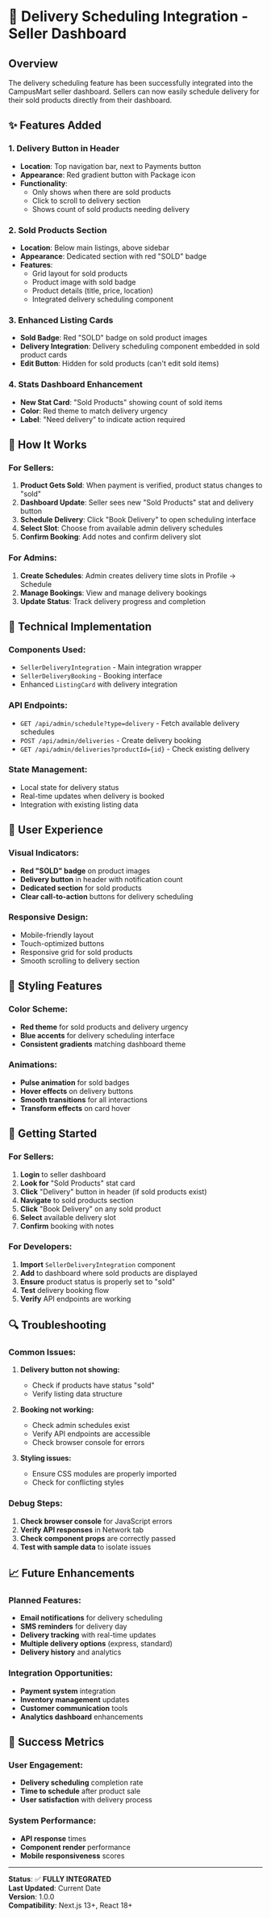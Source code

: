 # 🚚 Delivery Scheduling Integration - Seller Dashboard

## Overview

The delivery scheduling feature has been successfully integrated into the CampusMart seller dashboard. Sellers can now easily schedule delivery for their sold products directly from their dashboard.

## ✨ Features Added

### 1. **Delivery Button in Header**
- **Location**: Top navigation bar, next to Payments button
- **Appearance**: Red gradient button with Package icon
- **Functionality**: 
  - Only shows when there are sold products
  - Click to scroll to delivery section
  - Shows count of sold products needing delivery

### 2. **Sold Products Section**
- **Location**: Below main listings, above sidebar
- **Appearance**: Dedicated section with red "SOLD" badge
- **Features**:
  - Grid layout for sold products
  - Product image with sold badge
  - Product details (title, price, location)
  - Integrated delivery scheduling component

### 3. **Enhanced Listing Cards**
- **Sold Badge**: Red "SOLD" badge on sold product images
- **Delivery Integration**: Delivery scheduling component embedded in sold product cards
- **Edit Button**: Hidden for sold products (can't edit sold items)

### 4. **Stats Dashboard Enhancement**
- **New Stat Card**: "Sold Products" showing count of sold items
- **Color**: Red theme to match delivery urgency
- **Label**: "Need delivery" to indicate action required

## 🎯 How It Works

### **For Sellers:**

1. **Product Gets Sold**: When payment is verified, product status changes to "sold"
2. **Dashboard Update**: Seller sees new "Sold Products" stat and delivery button
3. **Schedule Delivery**: Click "Book Delivery" to open scheduling interface
4. **Select Slot**: Choose from available admin delivery schedules
5. **Confirm Booking**: Add notes and confirm delivery slot

### **For Admins:**

1. **Create Schedules**: Admin creates delivery time slots in Profile → Schedule
2. **Manage Bookings**: View and manage delivery bookings
3. **Update Status**: Track delivery progress and completion

## 🔧 Technical Implementation

### **Components Used:**
- `SellerDeliveryIntegration` - Main integration wrapper
- `SellerDeliveryBooking` - Booking interface
- Enhanced `ListingCard` with delivery integration

### **API Endpoints:**
- `GET /api/admin/schedule?type=delivery` - Fetch available delivery schedules
- `POST /api/admin/deliveries` - Create delivery booking
- `GET /api/admin/deliveries?productId={id}` - Check existing delivery

### **State Management:**
- Local state for delivery status
- Real-time updates when delivery is booked
- Integration with existing listing data

## 📱 User Experience

### **Visual Indicators:**
- **Red "SOLD" badge** on product images
- **Delivery button** in header with notification count
- **Dedicated section** for sold products
- **Clear call-to-action** buttons for delivery scheduling

### **Responsive Design:**
- Mobile-friendly layout
- Touch-optimized buttons
- Responsive grid for sold products
- Smooth scrolling to delivery section

## 🎨 Styling Features

### **Color Scheme:**
- **Red theme** for sold products and delivery urgency
- **Blue accents** for delivery scheduling interface
- **Consistent gradients** matching dashboard theme

### **Animations:**
- **Pulse animation** for sold badges
- **Hover effects** on delivery buttons
- **Smooth transitions** for all interactions
- **Transform effects** on card hover

## 🚀 Getting Started

### **For Sellers:**

1. **Login** to seller dashboard
2. **Look for** "Sold Products" stat card
3. **Click** "Delivery" button in header (if sold products exist)
4. **Navigate** to sold products section
5. **Click** "Book Delivery" on any sold product
6. **Select** available delivery slot
7. **Confirm** booking with notes

### **For Developers:**

1. **Import** `SellerDeliveryIntegration` component
2. **Add** to dashboard where sold products are displayed
3. **Ensure** product status is properly set to "sold"
4. **Test** delivery booking flow
5. **Verify** API endpoints are working

## 🔍 Troubleshooting

### **Common Issues:**

1. **Delivery button not showing:**
   - Check if products have status "sold"
   - Verify listing data structure

2. **Booking not working:**
   - Check admin schedules exist
   - Verify API endpoints are accessible
   - Check browser console for errors

3. **Styling issues:**
   - Ensure CSS modules are properly imported
   - Check for conflicting styles

### **Debug Steps:**

1. **Check browser console** for JavaScript errors
2. **Verify API responses** in Network tab
3. **Check component props** are correctly passed
4. **Test with sample data** to isolate issues

## 📈 Future Enhancements

### **Planned Features:**
- **Email notifications** for delivery scheduling
- **SMS reminders** for delivery day
- **Delivery tracking** with real-time updates
- **Multiple delivery options** (express, standard)
- **Delivery history** and analytics

### **Integration Opportunities:**
- **Payment system** integration
- **Inventory management** updates
- **Customer communication** tools
- **Analytics dashboard** enhancements

## 🎉 Success Metrics

### **User Engagement:**
- **Delivery scheduling** completion rate
- **Time to schedule** after product sale
- **User satisfaction** with delivery process

### **System Performance:**
- **API response** times
- **Component render** performance
- **Mobile responsiveness** scores

---

**Status**: ✅ **FULLY INTEGRATED**  
**Last Updated**: Current Date  
**Version**: 1.0.0  
**Compatibility**: Next.js 13+, React 18+
